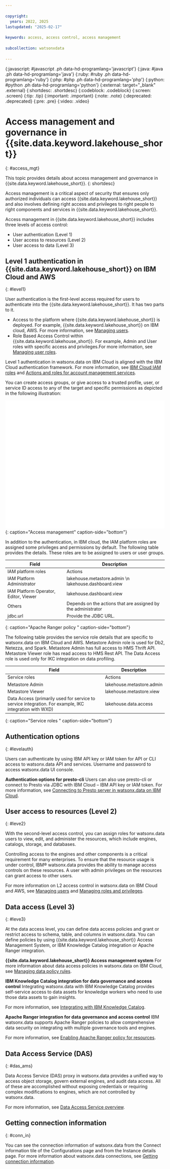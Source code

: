 ```yaml
---

copyright:
  years: 2022, 2025
lastupdated: "2025-02-17"

keywords: access, access control, access management

subcollection: watsonxdata

---
```


{:javascript: #javascript .ph data-hd-programlang='javascript'}
{:java: #java .ph data-hd-programlang='java'}
{:ruby: #ruby .ph data-hd-programlang='ruby'}
{:php: #php .ph data-hd-programlang='php'}
{:python: #python .ph data-hd-programlang='python'}
{:external: target="_blank" .external}
{:shortdesc: .shortdesc}
{:codeblock: .codeblock}
{:screen: .screen}
{:tip: .tip}
{:important: .important}
{:note: .note}
{:deprecated: .deprecated}
{:pre: .pre}
{:video: .video}

# Access management and governance in {{site.data.keyword.lakehouse_short}}
{: #access_mgt}

This topic provides details about access management and governance in {{site.data.keyword.lakehouse_short}}.
{: shortdesc}

Access management is a critical aspect of security that ensures only authorized individuals can access {{site.data.keyword.lakehouse_short}} and also involves defining right access and privileges to right people to right components and services in {{site.data.keyword.lakehouse_short}}.

Access management in {{site.data.keyword.lakehouse_short}} includes three levels of access control:

* User authentication (Level 1)
* User access to resources (Level 2)
* User access to data (Level 3)


## Level 1 authentication in {{site.data.keyword.lakehouse_short}} on IBM Cloud and AWS
{: #level1}

User authentication is the first-level access required for users to authenticate into the {{site.data.keyword.lakehouse_short}}. It has two parts to it.

* Access to the platform where {{site.data.keyword.lakehouse_short}} is deployed. For example, {{site.data.keyword.lakehouse_short}} on IBM cloud, AWS. For more information, see [Managing users](https://cloud.ibm.com/docs/account?topic=account-iamuserinv&interface=ui).
* Role Based Access Control within {{site.data.keyword.lakehouse_short}}. For example, Admin and User roles with specific access and privileges.For more information, see [Managing user roles](https://cloud.ibm.com/docs/account?topic=account-account-services&interface=ui#account-management-actions-role).


Level 1 authentication in watsonx.data on IBM Cloud is aligned with the IBM Cloud authentication framework. For more information, see [IBM Cloud IAM roles](https://cloud.ibm.com/docs/account?topic=account-userroles&interface=ui) and [Actions and roles for account management services](https://cloud.ibm.com/docs/account?topic=account-account-services&interface=ui#account-management-actions-role).



You can create access groups, or give access to a trusted profile, user, or service ID access to any of the target and specific permissions as depicted in the following illustration:

![Access management](images/access_permission.svg){: caption="Access management" caption-side="bottom"}


In addition to the authentication, in IBM cloud, the IAM platform roles are assigned some privileges and permissions by default. The following table provides the details. These roles are to be assigned to users or user groups.


| Field | Description |
|--------------------------|----------------|
|IAM platform roles	|Actions|
|IAM Platform Administrator| lakehouse.metastore.admin \n lakehouse.dashboard.view|
|IAM Platform Operator, Editor, Viewer	|lakehouse.dashboard.view|
|Others	|Depends on the actions that are assigned by the administrator|
|jdbc.url |	Provide the JDBC URL.|
{: caption="Apache Ranger policy " caption-side="bottom"}


The following table provides the service role details that are specific to watsonx.data  on IBM Cloud and AWS. Metastore Admin role is used for Db2, Netezza, and Spark. Metastore Admin has full access to HMS Thrift API. Metastore Viewer role has read access to HMS Rest API. The Data Access role is used only for IKC integration on data profiling.

| Field | Description |
|--------------------------|----------------|
|Service roles	|Actions	|Permissions|
|Metastore Admin| lakehouse.metastore.admin	| Manage metastore data|
|Metastore Viewer	| lakehouse.metastore.view	|View metastore data|
|Data Access (primarily used for service to service integration. For example, IKC integration with WXD)	| lakehouse.data.access |	Access data|
{: caption="Service roles " caption-side="bottom"}



## Authentication options
{: #levelauth}


Users can authenticate by using IBM API key or IAM token for API or CLI access to watsonx.data API and services. Username and password to access watsonx.data UI console.

**Authentication options for presto-cli**
Users can also use presto-cli or connect to Presto via JDBC with IBM Cloud – IBM API key or IAM token. For more information, see [Connecting to Presto server in watsonx.data on IBM Cloud](https://cloud.ibm.com/docs/watsonxdata?topic=watsonxdata-con-presto-serv).


## User access to resources (Level 2)
{: #leve2}

With the second-level access control, you can assign roles for watsonx.data users to view, edit, and administer the resources, which include engines, catalogs, storage, and databases.

Controlling access to the engines and other components is a critical requirement for many enterprises. To ensure that the resource usage is under control, IBM® watsonx.data provides the ability to manage access controls on these resources. A user with admin privileges on the resources can grant access to other users.

For more information on L2 access control in watsonx.data on IBM Cloud and AWS, see [Managing users](https://cloud.ibm.com/docs/watsonxdata?topic=watsonxdata-manage_access) and [Managing roles and privileges](https://cloud.ibm.com/docs/watsonxdata?topic=watsonxdata-role_priv).


## Data access (Level 3)
{: #leve3}

At the data access level, you can define data access policies and grant or restrict access to schema, table, and columns in watsonx.data. You can define policies by using {{site.data.keyword.lakehouse_short}} Access Management System, or IBM Knowledge Catalog integration or Apache Ranger integration.



**{{site.data.keyword.lakehouse_short}} Access management system**
For more information about data access policies in watsonx.data on IBM Cloud, see [Managing data policy rules](https://cloud.ibm.com/docs/watsonxdata?topic=watsonxdata-data_policy).

**IBM Knowledge Catalog integration for data governance and access control**
Integrating watsonx.data with IBM Knowledge Catalog provides self-service access to data assets for knowledge workers who need to use those data assets to gain insights.

For more information, see [Integrating with IBM Knowledge Catalog](https://cloud.ibm.com/docs/watsonxdata?topic=watsonxdata-ikc_integration).

**Apache Ranger integration for data governance and access control**
IBM watsonx.data supports Apache Ranger policies to allow comprehensive data security on integrating with multiple governance tools and engines.

For more information, see [Enabling Apache Ranger policy for resources](https://cloud.ibm.com/docs/watsonxdata?topic=watsonxdata-ranger_1).



## Data Access Service (DAS)
{: #das_ams}

Data Access Service (DAS) proxy in watsonx.data provides a unified way to access object storage, govern external engines, and audit data access. All of these are accomplished without exposing credentials or requiring complex modifications to engines, which are not controlled by watsonx.data.

For more information, see [Data Access Service overview](https://cloud.ibm.com/docs/watsonxdata?topic=watsonxdata-cas_ep_ov).


## Getting connection information
{: #conn_in}

You can see the connection information of watsonx.data from the Connect information tile of the Configurations page and from the Instance details page. For more information about watsonx.data connections, see [Getting connection information](https://cloud.ibm.com/docs/watsonxdata?topic=watsonxdata-get_connection).
